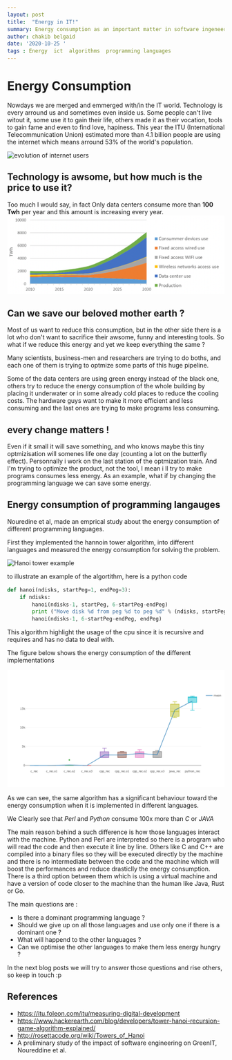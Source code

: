 ```yaml
---
layout: post
title:  "Energy in IT!"
summary: Energy consumption as an important matter in software ingeneering as it is in hardware 
author: chakib belgaid
date: '2020-10-25 '
tags : Energy  ict  algorithms  programming languages 
---
```


# Energy Consumption 

Nowdays we are merged and emmerged with/in the IT world. Technology is every arround us and sometimes even inside us. Some people can't live witout it, some use it to gain their life, others made it as their vocation, tools to gain fame and even to find love, hapiness.
This year the ITU (International Telecommunication Union) estimated more than 4.1 billion people are using the internet which means arround 53% of the world's population.

![evolution of internet users](https://cdn.foleon.com/upload/16601/chart_1_new.014f8699df61.svg "Individuals using the Internet, 2005-2019")

## Technology is awsome, but how much is the price to use it?

Too much I would say, in fact Only data centers consume more than **100 Twh** per year and this amount is increasing every year.  
!["evolution of ict energy consumption](/assets/2020-10-25/images/evolution_of_ict_energy_consumption.png)

## Can we save our beloved mother earth ?

Most of us want to reduce this consumption, but in the other side there is a lot who don't want to sacrifice their awsome, funny and interesting tools. So what if we reduce this energy and yet we keep everything the same ?

Many scientists, business-men and researchers are trying to do boths, and each one of them is trying to optmize some parts of this huge pipeline.

Some of the data centers are using green energy instead of the black one, others try to reduce the energy consumption of the whole building by placing it underwater or in some already cold places to reduce the cooling costs.
The hardware guys want to make it more efficient and less consuming and the last ones are trying to make programs less consuming.

## every change matters ! 
Even if it small it will save something, and who knows maybe this tiny optmizisation will somenes life one day (counting a lot on the butterfly effect).
Personnally i work on the last station of the optmization train. And I'm trying to optimize the product, not the tool, I mean i ll try to make programs consumes less energy.
As an example, what if by changing the programming language we can save some energy.

## Energy consumption of programming langauges

Nouredine et al, made an emprical study about the energy consumption of different programming languages.

First they implemented the hannoin tower algorithm, into different languages and measured the energy consumption for solving the problem.

![Hanoi tower example](https://blog-c7ff.kxcdn.com/blog/wp-content/uploads/2016/12/Tower-of-hanoi.gif)

to illustrate an example of the algortithm, here is a python code 
```python
def hanoi(ndisks, startPeg=1, endPeg=3):
    if ndisks:
        hanoi(ndisks-1, startPeg, 6-startPeg-endPeg)
        print ("Move disk %d from peg %d to peg %d" % (ndisks, startPeg, endPeg) )
        hanoi(ndisks-1, 6-startPeg-endPeg, endPeg)
```

This algorithm highlight the usage of the cpu since it is recursive and requires and has no data to deal with.

The figure below shows the energy consumption of the different implementations 

![energy consumption of hannoi tower algorithm](/assets/2020-10-25/images/hannoiwithoutio.png)

As we can see, the same algorithm has a significant behaviour toward the energy consumption when it is implemented in different languages.

We Clearly see that *Perl* and *Python* consume 100x more than *C* or *JAVA*

The main reason behind a such difference is how those languages interact with the machine.
Python and Perl are interpreted so there is a program who will read the code and then execute it line by line. Others like C and C++ are compiled into a binary files so they will be executed directly by the machine and there is no intermediate between the code and the machine which will boost the performances and reduce drasticlly the energy consumption. There is a third option between them which is using a virtual machine and have a version of code closer to the machine than the human like Java, Rust or Go.

The main questions are :

- Is there a dominant programming language ?
- Should we give up on all those languages and use only one if there is a dominant one ?
- What will happend to the other languages ?
- Can we optimise the other languages to make them less energy hungry ?

In the next blog posts we will try to answer those questions and rise others, so keep in touch :p 


## References 
 - https://itu.foleon.com/itu/measuring-digital-development
 - https://www.hackerearth.com/blog/developers/tower-hanoi-recursion-game-algorithm-explained/
 - http://rosettacode.org/wiki/Towers_of_Hanoi
 - A preliminary study of the impact of software engineering on GreenIT, Noureddine et al.